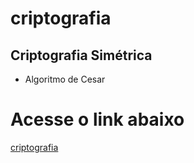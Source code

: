 # criptografia
## Criptografia Simétrica
 - Algoritmo de Cesar

# Acesse o link abaixo
[criptografia](https://renanmacedo.github.io/criptografia/src/)